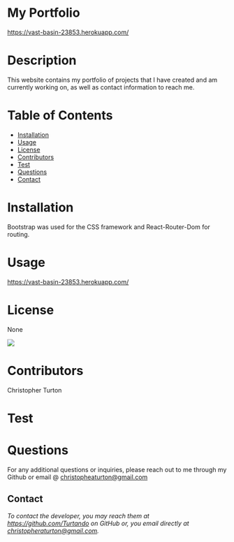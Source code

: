 

# My Portfolio
https://vast-basin-23853.herokuapp.com/

# Description 
This website contains my portfolio of projects that I have created and am currently working on, as well as contact information to reach me.


# Table of Contents 
* [Installation](#installation)
* [Usage](#usage)
* [License](#license)
* [Contributors](#contributors)
* [Test](#test)
* [Questions](#questions)
* [Contact](#contact)

# Installation
 
Bootstrap was used for the CSS framework and React-Router-Dom for routing.


# Usage

https://vast-basin-23853.herokuapp.com/


# License

None

![](https://img.shields.io/badge/build-readme-green)


# Contributors

Christopher Turton


# Test




# Questions

For any additional questions or inquiries, please reach out to me through my Github or email @ christopheaturton@gmail.com


## Contact
*To contact the developer, you may reach them at https://github.com/Turtando on GitHub or, you email directly at christopheraturton@gmail.com.*


